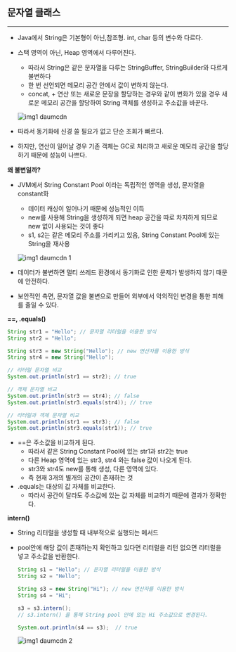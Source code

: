 ## 문자열 클래스

---

- Java에서 String은 기본형이 아닌,참조형. int, char 등의 변수와 다르다.
- 스택 영역이 아닌, Heap 영역에서 다루어진다.
    - 따라서 String은 같은 문자열을 다루는 StringBuffer, StringBuilder와 다르게 불변하다
    - 한 번 선언되면 메모리 공간 안에서 값이 변하지 않는다.
    - concat, + 연산 또는 새로운 문장을 할당하는 경우와 같이 변화가 있을 경우 새로운 메모리 공간을 할당하여 String 객체를 생성하고 주소값을 바꾼다.

  ![img1 daumcdn](https://github.com/user-attachments/assets/66ce792d-e268-4a40-a46e-35f8587c968c)

- 따라서 동기화에 신경 쓸 필요가 없고 단순 조회가 빠르다.
- 하지만, 연산이 일어날 경우 기존 객체는 GC로 처리하고 새로운 메모리 공간을 할당하기 때문에 성능이 나쁘다.

**왜 불변일까?**

- JVM에서 String Constant Pool 이라는 독립적인 영역을 생성, 문자열을 constant화
    - 데이터 캐싱이 일어나기 때문에 성능적인 이득
    - new를 사용해 String을 생성하게 되면 heap 공간을 따로 차지하게 되므로 new 없이 사용되는 것이 좋다
    - s1, s2는 같은 메모리 주소를 가리키고 있음, String Constant Pool에 있는 String을 재사용

  ![img1 daumcdn 1](https://github.com/user-attachments/assets/768288c2-1b62-4de9-b304-82b4c55c4d35)

- 데이터가 불변하면 멀티 쓰레드 환경에서 동기화로 인한 문제가 발생하지 않기 때문에 안전하다.
- 보안적인 측면, 문자열 값을 불변으로 만들어 외부에서 악의적인 변경을 통한 피해를 줄일 수 있다.

**==, .equals()**

```java
String str1 = "Hello"; // 문자열 리터럴을 이용한 방식
String str2 = "Hello";

String str3 = new String("Hello"); // new 연산자를 이용한 방식
String str4 = new String("Hello");

// 리터럴 문자열 비교
System.out.println(str1 == str2); // true

// 객체 문자열 비교
System.out.println(str3 == str4); // false
System.out.println(str3.equals(str4)); // true

// 리터럴과 객체 문자열 비교
System.out.println(str1 == str3); // false
System.out.println(str3.equals(str1)); // true
```

- ==은 주소값을 비교하게 된다.
    - 따라서 같은 String Constant Pool에 있는 str1과 str2는 true
    - 다른 Heap 영역에 있는 str3, str4 와는 false 값이 나오게 된다.
    - str3와 str4도 new를 통해 생성, 다른 영역에 있다.
    - 즉 현재 3개의 별개의 공간이 존재하는 것
- .equals는 대상의 값 자체를 비교한다.
    - 따라서 공간이 달라도 주소값에 있는 값 자체를 비교하기 때문에 결과가 정확한다.

**intern()**

- String 리터럴을 생성할 때 내부적으로 실행되는 메서드
- pool안에 해당 값이 존재하는지 확인하고 있다면 리터럴을 리턴 없으면 리터럴을 넣고 주소값을 반환한다.

    ```java
    String s1 = "Hello"; // 문자열 리터럴을 이용한 방식
    String s2 = "Hello";
    
    String s3 = new String("Hi"); // new 연산자를 이용한 방식
    String s4 = "Hi";
    
    s3 = s3.intern();
    // s3.intern() 을 통해 String pool 안에 있는 Hi 주소값으로 변경된다.
    
    System.out.println(s4 == s3);  // true
    ```

    ![img1 daumcdn 2](https://github.com/user-attachments/assets/ba17ef80-4ac7-4588-88ec-cb4ebd5d7e2c)